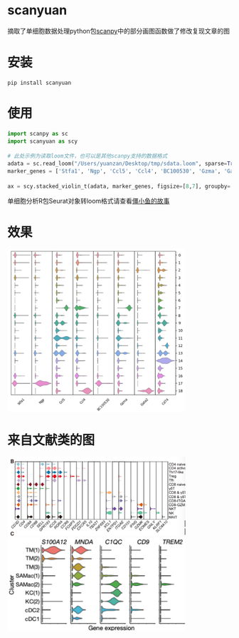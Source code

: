 # scanyuan
摘取了单细胞数据处理python包[scanpy](https://scanpy.readthedocs.io/en/stable/installation.html "scanpy")中的部分画图函数做了修改复现文章的图

# 安装
```
pip install scanyuan
```

# 使用

```python
import scanpy as sc
import scanyuan as scy

# 此处示例为读取loom文件，也可以是其他scanpy支持的数据格式
adata = sc.read_loom("/Users/yuanzan/Desktop/tmp/sdata.loom", sparse=True, cleanup=False, X_name='spliced', obs_names='CellID', var_names='Gene', dtype='float32')
marker_genes = ['Stfa1', 'Ngp', 'Ccl5', 'Ccl4', 'BC100530', 'Gzma', 'Gata2', 'Cd74']

ax = scy.stacked_violin_t(adata, marker_genes, figsize=[8,7], groupby='ClusterName')
```

单细胞分析R包Seurat对象转loom格式请查看[僵小鱼的故事](http://www.seqyuan.com/jiangxiaoyu%20story.html)

# 效果
<img src="https://raw.githubusercontent.com/seqyuan/scanyuan/master/scy.png" width = "400" alt="" />


# 来自文献类的图
<img src="https://raw.githubusercontent.com/seqyuan/scanyuan/master/1111.png" width = "400" alt="" />

<img src="https://raw.githubusercontent.com/seqyuan/scanyuan/master/2222.png" width = "400" alt="" />



